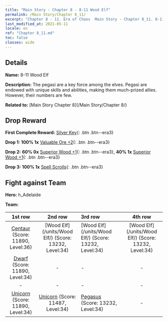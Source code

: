 ```yaml
---
title: "Main Story - Chapter 8 - 8-11 Wood Elf"
permalink: /Main Story/Chapter 8_11/
excerpt: "Chapter 8 - 11. Era of Chaos  Main Story - Chapter 8_11. 8-11 Wood Elf"
last_modified_at: 2021-05-11
locale: en
ref: "Chapter 8_11.md"
toc: false
classes: wide
---
```


## Details

 **Name:** 8-11 Wood Elf

 **Description:** The pegasi are a key force among the elves. Pegasi are endowed with unique skills and abilities, making them much-prized allies. However, their numbers are few.

 **Related to:** [Main Story Chapter 8](/Main Story/Chapter 8/)

## Drop Reward

 **First Complete Reward:** [Silver Key](/Items/con_693/){: .btn .btn--era3}

 **Drop 1:** **100% 1x** [Valuable Ore +2](/Items/mat_26/){: .btn .btn--era3}

 **Drop 2:** **60% 0x** [Superior Wood +1](/Items/mat_20/){: .btn .btn--era3}, **40% 1x** [Superior Wood +1](/Items/mat_20/){: .btn .btn--era3}

 **Drop 3:** **100% 1x** [Spell Scrolls](/Items/con_694/){: .btn .btn--era3}


## Fight against Team
 **Hero:** h_Adelaide

 **Team:**


  | 1st row | 2nd row | 3rd row | 4th row |
  |:----:|:----:|:----|:----:|
  | [Centaur](/units/Centaur/) (Score: 11890, Level:36)  | [Wood Elf](/units/Wood Elf/) (Score: 13232, Level:34)  | [Wood Elf](/units/Wood Elf/) (Score: 13232, Level:34)  | [Wood Elf](/units/Wood Elf/) (Score: 13232, Level:34)  |
  | [Dwarf](/units/Dwarf/) (Score: 11890, Level:34)  | - | - | - |
  | - | - | - | - |
  | [Unicorn](/units/Unicorn/) (Score: 11890, Level:34)  | [Unicorn](/units/Unicorn/) (Score: 11487, Level:34)  | [Pegasus](/units/Pegasus/) (Score: 13232, Level:34)  | - |



